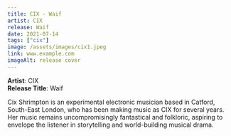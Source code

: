 ```yaml
---
title: CIX - Waif
artist: CIX
release: Waif
date: 2021-07-14
tags: ["cix"]
image: /assets/images/cix1.jpeg
link: www.example.com
imageAlt: release cover
---
```

**Artist**: CIX  
**Release Title**: Waif

Cix Shrimpton is an experimental electronic musician based in Catford, South-East London, who has been making music as CIX for several years. Her music remains uncompromisingly fantastical and folkloric, aspiring to envelope the listener in storytelling and world-building musical drama.
